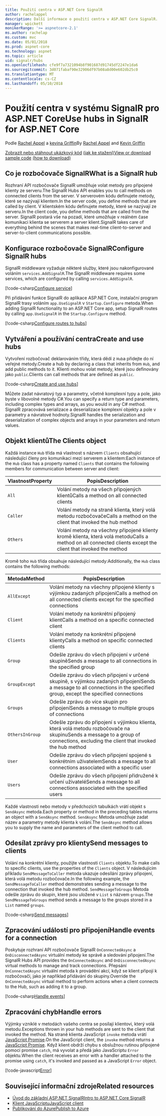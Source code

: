 ```yaml
---
title: Použití centra v ASP.NET Core SignalR
author: rachelappel
description: Další informace o použití centra v ASP.NET Core SignalR.
manager: wpickett
monikerRange: '>= aspnetcore-2.1'
ms.author: rachelap
ms.custom: mvc
ms.date: 05/01/2018
ms.prod: aspnet-core
ms.technology: aspnet
ms.topic: article
uid: signalr/hubs
ms.openlocfilehash: cfe9f7a7321094b8f901687d91745df2247e1da6
ms.sourcegitcommit: 3d071fabaf90e32906df97b08a8d00e602db25c0
ms.translationtype: MT
ms.contentlocale: cs-CZ
ms.lasthandoff: 05/10/2018
---
```

# <a name="use-hubs-in-signalr-for-aspnet-core"></a><span data-ttu-id="5e0cd-103">Použití centra v systému SignalR pro ASP.NET Core</span><span class="sxs-lookup"><span data-stu-id="5e0cd-103">Use hubs in SignalR for ASP.NET Core</span></span>

<span data-ttu-id="5e0cd-104">Podle [Rachel Appel](https://twitter.com/rachelappel) a [kevina Griffin](https://twitter.com/1kevgriff)</span><span class="sxs-lookup"><span data-stu-id="5e0cd-104">By [Rachel Appel](https://twitter.com/rachelappel) and [Kevin Griffin](https://twitter.com/1kevgriff)</span></span>

<span data-ttu-id="5e0cd-105">[Zobrazit nebo stáhnout ukázkový kód](https://github.com/aspnet/Docs/tree/master/aspnetcore/signalr/hubs/sample/ ) [(jak ke stažení)](xref:tutorials/index#how-to-download-a-sample)</span><span class="sxs-lookup"><span data-stu-id="5e0cd-105">[View or download sample code](https://github.com/aspnet/Docs/tree/master/aspnetcore/signalr/hubs/sample/ ) [(how to download)](xref:tutorials/index#how-to-download-a-sample)</span></span>

## <a name="what-is-a-signalr-hub"></a><span data-ttu-id="5e0cd-106">Co je rozbočovače SignalR</span><span class="sxs-lookup"><span data-stu-id="5e0cd-106">What is a SignalR hub</span></span>

<span data-ttu-id="5e0cd-107">Rozhraní API rozbočovače SignalR umožňuje volat metody pro připojené klienty ze serveru.</span><span class="sxs-lookup"><span data-stu-id="5e0cd-107">The SignalR Hubs API enables you to call methods on connected clients from the server.</span></span> <span data-ttu-id="5e0cd-108">V serverovém kódu definujete metody, které se nazývají klientem.</span><span class="sxs-lookup"><span data-stu-id="5e0cd-108">In the server code, you define methods that are called by client.</span></span> <span data-ttu-id="5e0cd-109">V klientském kódu definujete metody, které se nazývají ze serveru.</span><span class="sxs-lookup"><span data-stu-id="5e0cd-109">In the client code, you define methods that are called from the server.</span></span> <span data-ttu-id="5e0cd-110">SignalR postará vše na pozadí, které umožňuje v reálném čase komunikaci klienta se serverem a server klient.</span><span class="sxs-lookup"><span data-stu-id="5e0cd-110">SignalR takes care of everything behind the scenes that makes real-time client-to-server and server-to-client communications possible.</span></span>

## <a name="configure-signalr-hubs"></a><span data-ttu-id="5e0cd-111">Konfigurace rozbočovače SignalR</span><span class="sxs-lookup"><span data-stu-id="5e0cd-111">Configure SignalR hubs</span></span>

<span data-ttu-id="5e0cd-112">SignalR middleware vyžaduje některé služby, které jsou nakonfigurované voláním `services.AddSignalR`.</span><span class="sxs-lookup"><span data-stu-id="5e0cd-112">The SignalR middleware requires some services, which are configured by calling `services.AddSignalR`.</span></span>

[!code-csharp[Configure service](hubs/sample/startup.cs?range=38)]

<span data-ttu-id="5e0cd-113">Při přidávání funkce SignalR do aplikace ASP.NET Core, instalační program SignalR trasy voláním `app.UseSignalR` v `Startup.Configure` metoda.</span><span class="sxs-lookup"><span data-stu-id="5e0cd-113">When adding SignalR functionality to an ASP.NET Core app, setup SignalR routes by calling `app.UseSignalR` in the `Startup.Configure` method.</span></span>

[!code-csharp[Configure routes to hubs](hubs/sample/startup.cs?range=57-60)]

## <a name="create-and-use-hubs"></a><span data-ttu-id="5e0cd-114">Vytváření a používání centra</span><span class="sxs-lookup"><span data-stu-id="5e0cd-114">Create and use hubs</span></span>

<span data-ttu-id="5e0cd-115">Vytvoření rozbočovač deklarováním třídy, která dědí z `Hub`a přidejte do ní veřejné metody.</span><span class="sxs-lookup"><span data-stu-id="5e0cd-115">Create a hub by declaring a class that inherits from `Hub`, and add public methods to it.</span></span> <span data-ttu-id="5e0cd-116">Klienti mohou volat metody, které jsou definovány jako `public`.</span><span class="sxs-lookup"><span data-stu-id="5e0cd-116">Clients can call methods that are defined as `public`.</span></span>

[!code-csharp[Create and use hubs](hubs/sample/hubs/chathub.cs?range=8-37)]

<span data-ttu-id="5e0cd-117">Můžete zadat návratový typ a parametry, včetně komplexní typy a pole, jako byste v libovolné metody C#.</span><span class="sxs-lookup"><span data-stu-id="5e0cd-117">You can specify a return type and parameters, including complex types and arrays, as you would in any C# method.</span></span> <span data-ttu-id="5e0cd-118">SignalR zpracovává serializace a deserializace komplexní objekty a pole v parametry a návratové hodnoty.</span><span class="sxs-lookup"><span data-stu-id="5e0cd-118">SignalR handles the serialization and deserialization of complex objects and arrays in your parameters and return values.</span></span>

## <a name="the-clients-object"></a><span data-ttu-id="5e0cd-119">Objekt klientů</span><span class="sxs-lookup"><span data-stu-id="5e0cd-119">The Clients object</span></span>

<span data-ttu-id="5e0cd-120">Každá instance `Hub` třída má vlastnost s názvem `Clients` obsahující následující členy pro komunikaci mezi serverem a klientem:</span><span class="sxs-lookup"><span data-stu-id="5e0cd-120">Each instance of the `Hub` class has a property named `Clients` that contains the following members for communication between server and client:</span></span>

| <span data-ttu-id="5e0cd-121">Vlastnost</span><span class="sxs-lookup"><span data-stu-id="5e0cd-121">Property</span></span> | <span data-ttu-id="5e0cd-122">Popis</span><span class="sxs-lookup"><span data-stu-id="5e0cd-122">Description</span></span> |
| ------ | ----------- |
| `All` | <span data-ttu-id="5e0cd-123">Volání metody na všech připojených klientů</span><span class="sxs-lookup"><span data-stu-id="5e0cd-123">Calls a method on all connected clients</span></span> |
| `Caller` | <span data-ttu-id="5e0cd-124">Volání metody na straně klienta, který volá metodu rozbočovače</span><span class="sxs-lookup"><span data-stu-id="5e0cd-124">Calls a method on the client that invoked the hub method</span></span> |
| `Others` | <span data-ttu-id="5e0cd-125">Volání metody na všechny připojené klienty kromě klienta, která volá metodu</span><span class="sxs-lookup"><span data-stu-id="5e0cd-125">Calls a method on all connected clients except the client that invoked the method</span></span> |

<span data-ttu-id="5e0cd-126">Kromě toho `Hub` třída obsahuje následující metody:</span><span class="sxs-lookup"><span data-stu-id="5e0cd-126">Additionally, the `Hub` class contains the following methods:</span></span>

| <span data-ttu-id="5e0cd-127">Metoda</span><span class="sxs-lookup"><span data-stu-id="5e0cd-127">Method</span></span> | <span data-ttu-id="5e0cd-128">Popis</span><span class="sxs-lookup"><span data-stu-id="5e0cd-128">Description</span></span> |
| ------ | ----------- |
| `AllExcept` | <span data-ttu-id="5e0cd-129">Volání metody na všechny připojené klienty s výjimkou zadaných připojení</span><span class="sxs-lookup"><span data-stu-id="5e0cd-129">Calls a method on all connected clients except for the specified connections</span></span> |
| `Client` | <span data-ttu-id="5e0cd-130">Volání metody na konkrétní připojený klient</span><span class="sxs-lookup"><span data-stu-id="5e0cd-130">Calls a method on a specific connected client</span></span> |
| `Clients` | <span data-ttu-id="5e0cd-131">Volání metody na konkrétní připojené klienty</span><span class="sxs-lookup"><span data-stu-id="5e0cd-131">Calls a method on specific connected clients</span></span> |
| `Group` | <span data-ttu-id="5e0cd-132">Odešle zprávu do všech připojení v určené skupině</span><span class="sxs-lookup"><span data-stu-id="5e0cd-132">Sends a message to all connections in the specified group</span></span>  |
| `GroupExcept` | <span data-ttu-id="5e0cd-133">Odešle zprávu do všech připojení v určené skupině, s výjimkou zadaných připojení</span><span class="sxs-lookup"><span data-stu-id="5e0cd-133">Sends a message to all connections in the specified group, except the specified connections</span></span> |
| `Groups` | <span data-ttu-id="5e0cd-134">Odešle zprávu do více skupin pro připojení</span><span class="sxs-lookup"><span data-stu-id="5e0cd-134">Sends a message to multiple groups of connections</span></span>  |
| `OthersInGroup` | <span data-ttu-id="5e0cd-135">Odešle zprávu do připojení s výjimkou klienta, která volá metodu rozbočovače na skupinu</span><span class="sxs-lookup"><span data-stu-id="5e0cd-135">Sends a message to a group of connections, excluding the client that invoked the hub method</span></span>  |
| `User` | <span data-ttu-id="5e0cd-136">Odešle zprávu do všech připojení spojené s konkrétním uživatelem</span><span class="sxs-lookup"><span data-stu-id="5e0cd-136">Sends a message to all connections associated with a specific user</span></span> |
| `Users` | <span data-ttu-id="5e0cd-137">Odešle zprávu do všech připojení přidružené k určení uživatelé</span><span class="sxs-lookup"><span data-stu-id="5e0cd-137">Sends a message to all connections associated with the specified users</span></span> |

<span data-ttu-id="5e0cd-138">Každé vlastnosti nebo metody v předchozích tabulkách vrátí objekt s `SendAsync` metoda.</span><span class="sxs-lookup"><span data-stu-id="5e0cd-138">Each property or method in the preceding tables returns an object with a `SendAsync` method.</span></span> <span data-ttu-id="5e0cd-139">`SendAsync` Metoda umožňuje zadat název a parametry metody klienta k volání.</span><span class="sxs-lookup"><span data-stu-id="5e0cd-139">The `SendAsync` method allows you to supply the name and parameters of the client method to call.</span></span>

## <a name="send-messages-to-clients"></a><span data-ttu-id="5e0cd-140">Odesílat zprávy pro klienty</span><span class="sxs-lookup"><span data-stu-id="5e0cd-140">Send messages to clients</span></span>

<span data-ttu-id="5e0cd-141">Volání na konkrétní klienty, použijte vlastnosti `Clients` objektu.</span><span class="sxs-lookup"><span data-stu-id="5e0cd-141">To make calls to specific clients, use the properties of the `Clients` object.</span></span> <span data-ttu-id="5e0cd-142">V následujícím příkladu `SendMessageToCaller` metoda ukazuje odesílání zprávy připojení, která volá metodu rozbočovače.</span><span class="sxs-lookup"><span data-stu-id="5e0cd-142">In the following example, the `SendMessageToCaller` method demonstrates sending a message to the connection that invoked the hub method.</span></span> <span data-ttu-id="5e0cd-143">`SendMessageToGroups` Metoda odešle zprávu do skupin, které jsou uložené v `List` s názvem `groups`.</span><span class="sxs-lookup"><span data-stu-id="5e0cd-143">The `SendMessageToGroups` method sends a message to the groups stored in a `List` named `groups`.</span></span>

[!code-csharp[Send messages](hubs/sample/hubs/chathub.cs?range=15-24)]

## <a name="handle-events-for-a-connection"></a><span data-ttu-id="5e0cd-144">Zpracování událostí pro připojení</span><span class="sxs-lookup"><span data-stu-id="5e0cd-144">Handle events for a connection</span></span>

<span data-ttu-id="5e0cd-145">Poskytuje rozhraní API rozbočovače SignalR `OnConnectedAsync` a `OnDisconnectedAsync` virtuální metody ke správě a sledování připojení.</span><span class="sxs-lookup"><span data-stu-id="5e0cd-145">The SignalR Hubs API provides the `OnConnectedAsync` and `OnDisconnectedAsync` virtual methods to manage and track connections.</span></span> <span data-ttu-id="5e0cd-146">Přepsání `OnConnectedAsync` virtuální metoda k provádění akcí, když se klient připojí k rozbočovači, jako je například přidávání do skupiny.</span><span class="sxs-lookup"><span data-stu-id="5e0cd-146">Override the `OnConnectedAsync` virtual method to perform actions when a client connects to the Hub, such as adding it to a group.</span></span>

[!code-csharp[Handle events](hubs/sample/hubs/chathub.cs?range=26-36)]

## <a name="handle-errors"></a><span data-ttu-id="5e0cd-147">Zpracování chyb</span><span class="sxs-lookup"><span data-stu-id="5e0cd-147">Handle errors</span></span>

<span data-ttu-id="5e0cd-148">Výjimky vzniklé v metodách vašeho centra se posílají klientovi, který volá metodu.</span><span class="sxs-lookup"><span data-stu-id="5e0cd-148">Exceptions thrown in your hub methods are sent to the client that invoked the method.</span></span> <span data-ttu-id="5e0cd-149">Na straně klienta JavaScript `invoke` metoda vrátí [JavaScript Promise](https://developer.mozilla.org/docs/Web/JavaScript/Guide/Using_promises).</span><span class="sxs-lookup"><span data-stu-id="5e0cd-149">On the JavaScript client, the `invoke` method returns a [JavaScript Promise](https://developer.mozilla.org/docs/Web/JavaScript/Guide/Using_promises).</span></span> <span data-ttu-id="5e0cd-150">Když klient obdrží chybu s obslužnou rutinou připojené pomocí promise `catch`, má vyvolat a předá jako JavaScriptu `Error` objektu.</span><span class="sxs-lookup"><span data-stu-id="5e0cd-150">When the client receives an error with a handler attached to the promise using `catch`, it's invoked and passed as a JavaScript `Error` object.</span></span>

[!code-javascript[Error](hubs/sample/wwwroot/js/chat.js?range=23)]

## <a name="related-resources"></a><span data-ttu-id="5e0cd-151">Související informační zdroje</span><span class="sxs-lookup"><span data-stu-id="5e0cd-151">Related resources</span></span>

* [<span data-ttu-id="5e0cd-152">Úvod do základní ASP.NET SignalR</span><span class="sxs-lookup"><span data-stu-id="5e0cd-152">Intro to ASP.NET Core SignalR</span></span>](xref:signalr/introduction)
* [<span data-ttu-id="5e0cd-153">Klient JavaScriptu</span><span class="sxs-lookup"><span data-stu-id="5e0cd-153">JavaScript client</span></span>](xref:signalr/javascript-client)
* [<span data-ttu-id="5e0cd-154">Publikování do Azure</span><span class="sxs-lookup"><span data-stu-id="5e0cd-154">Publish to Azure</span></span>](xref:signalr/publish-to-azure-web-app)
